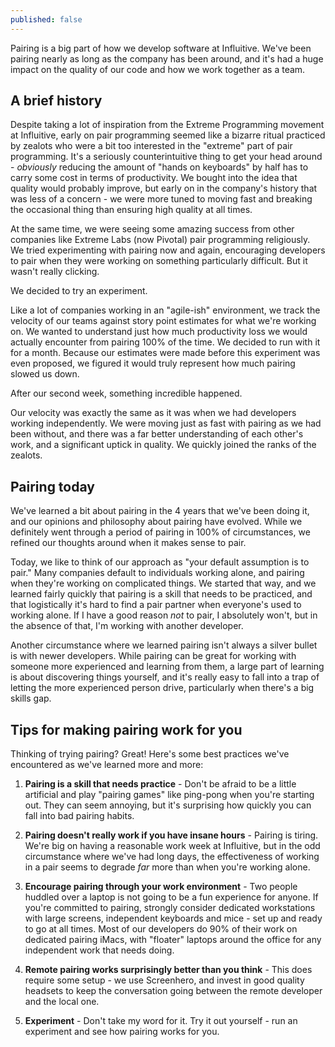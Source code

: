 ```yaml
---
published: false
---
```



Pairing is a big part of how we develop software at Influitive. We've been pairing nearly as long as the company has been around, and it's had a huge impact on the quality of our code and how we work together as a team.

## A brief history

Despite taking a lot of inspiration from the Extreme Programming movement at Influitive, early on pair programming seemed like a bizarre ritual practiced by zealots who were a bit too interested in the "extreme" part of pair programming. It's a seriously counterintuitive thing to get your head around - *obviously* reducing the amount of "hands on keyboards" by half has to carry some cost in terms of productivity. We bought into the idea that quality would probably improve, but early on in the company's history that was less of a concern - we were more tuned to moving fast and breaking the occasional thing than ensuring high quality at all times.

At the same time, we were seeing some amazing success from other companies like Extreme Labs (now Pivotal) pair programming religiously. We tried experimenting with pairing now and again, encouraging developers to pair when they were working on something particularly difficult. But it wasn't really clicking.

We decided to try an experiment.

Like a lot of companies working in an "agile-ish" environment, we track the velocity of our teams against story point estimates for what we're working on. We wanted to understand just how much productivity loss we would actually encounter from pairing 100% of the time. We decided to run with it for a month. Because our estimates were made before this experiment was even proposed, we figured it would truly represent how much pairing slowed us down.

After our second week, something incredible happened. 

Our velocity was exactly the same as it was when we had developers working independently. We were moving just as fast with pairing as we had been without, and there was a far better understanding of each other's work, and a significant uptick in quality. We quickly joined the ranks of the zealots.

## Pairing today

We've learned a bit about pairing in the 4 years that we've been doing it, and our opinions and philosophy about pairing have evolved. While we definitely went through a period of pairing in 100% of circumstances, we refined our thoughts around when it makes sense to pair.

Today, we like to think of our approach as "your default assumption is to pair." Many companies default to individuals working alone, and pairing when they're working on complicated things. We started that way, and we learned fairly quickly that pairing is a skill that needs to be practiced, and that logistically it's hard to find a pair partner when everyone's used to working alone. If I have a good reason *not* to pair, I absolutely won't, but in the absence of that, I'm working with another developer.

Another circumstance where we learned pairing isn't always a silver bullet is with newer developers. While pairing can be great for working with someone more experienced and learning from them, a large part of learning is about discovering things yourself, and it's really easy to fall into a trap of letting the more experienced person drive, particularly when there's a big skills gap.

## Tips for making pairing work for you

Thinking of trying pairing? Great! Here's some best practices we've encountered as we've learned more and more:

1. **Pairing is a skill that needs practice** - Don't be afraid to be a little artificial and play "pairing games" like ping-pong when you're starting out. They can seem annoying, but it's surprising how quickly you can fall into bad pairing habits.

2. **Pairing doesn't really work if you have insane hours** - Pairing is tiring. We're big on having a reasonable work week at Influitive, but in the odd circumstance where we've had long days, the effectiveness of working in a pair seems to degrade *far* more than when you're working alone.

3. **Encourage pairing through your work environment** - Two people huddled over a laptop is not going to be a fun experience for anyone. If you're committed to pairing, strongly consider dedicated workstations with large screens, independent keyboards and mice - set up and ready to go at all times. Most of our developers do 90% of their work on dedicated pairing iMacs, with "floater" laptops around the office for any independent work that needs doing.

4. **Remote pairing works surprisingly better than you think** - This does require some setup - we use Screenhero, and invest in good quality headsets to keep the conversation going between the remote developer and the local one.

5. **Experiment** - Don't take my word for it. Try it out yourself - run an experiment and see how pairing works for you.